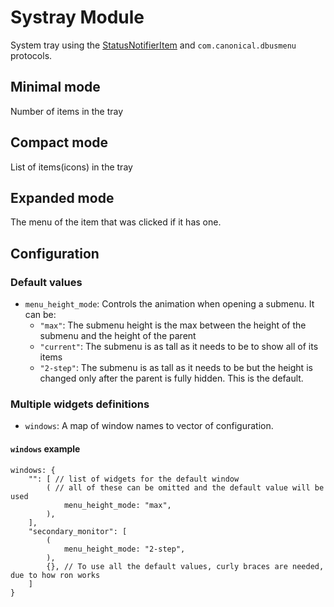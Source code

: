 # Systray Module

System tray using the [StatusNotifierItem](https://www.freedesktop.org/wiki/Specifications/StatusNotifierItem/StatusNotifierItem/) and `com.canonical.dbusmenu` protocols.

## Minimal mode

Number of items in the tray

## Compact mode

List of items(icons) in the tray

## Expanded mode

The menu of the item that was clicked if it has one.

## Configuration

### Default values

- `menu_height_mode`: Controls the animation when opening a submenu. It can be:
  - `"max"`: The submenu height is the max between the height of the submenu and the height of the parent
  - `"current"`: The submenu is as tall as it needs to be to show all of its items
  - `"2-step"`: The submenu is as tall as it needs to be but the height is changed only after the parent is fully hidden. This is the default.

### Multiple widgets definitions

- `windows`: A map of window names to vector of configuration.

#### `windows` example

```ron
windows: {
    "": [ // list of widgets for the default window
        ( // all of these can be omitted and the default value will be used
            menu_height_mode: "max",
        ),
    ],
    "secondary_monitor": [
        (
            menu_height_mode: "2-step",
        ),
        {}, // To use all the default values, curly braces are needed, due to how ron works
    ]
}
```
